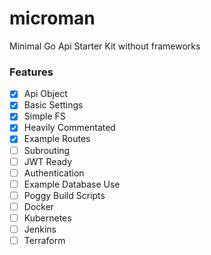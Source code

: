 # microman
Minimal Go Api Starter Kit without frameworks

### Features
- [x] Api Object
- [x] Basic Settings
- [x] Simple FS
- [x] Heavily Commentated
- [x] Example Routes
- [ ] Subrouting
- [ ] JWT Ready
- [ ] Authentication
- [ ] Example Database Use
- [ ] Poggy Build Scripts
- [ ] Docker
- [ ] Kubernetes
- [ ] Jenkins
- [ ] Terraform
